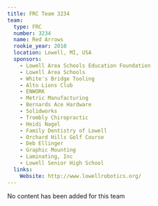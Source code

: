 ```yaml
---
title: FRC Team 3234
team:
  type: FRC
  number: 3234
  name: Red Arrows
  rookie_year: 2010
  location: Lowell, MI, USA
  sponsors:
    - Lowell Area Schools Education Foundation
    - Lowell Area Schools
    - White's Bridge Tooling
    - Alto Lions Club
    - ENWORK
    - Metric Manufacturing
    - Bernards Ace Hardware
    - Solidworks
    - Trombly Chiropractic
    - Heidi Nagel
    - Family Dentistry of Lowell
    - Orchard Hills Golf Course
    - Deb Ellinger
    - Graphic Mounting
    - Laminating, Inc
    - Lowell Senior High School
  links:
    Website: http://www.lowellrobotics.org/
---
```

No content has been added for this team